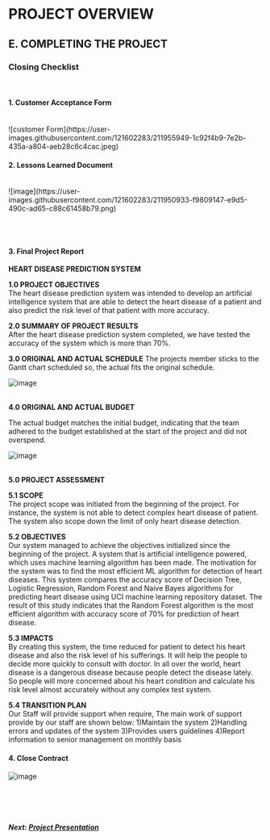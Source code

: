 # PROJECT OVERVIEW

## E. COMPLETING THE PROJECT
### Closing Checklist
<br>

#### 1. Customer Acceptance Form
<br>
![customer Form](https://user-images.githubusercontent.com/121602283/211955949-1c92f4b9-7e2b-435a-a804-aeb28c6c4cac.jpeg)


#### 2. Lessons Learned Document
<br>
![image](https://user-images.githubusercontent.com/121602283/211950933-f9809147-e9d5-490c-ad65-c88c61458b79.png)

<br><br>
#### 3. Final Project Report
**HEART DISEASE PREDICTION SYSTEM**

**1.0 PROJECT OBJECTIVES** <br>
The heart disease prediction system was intended to develop an artificial intelligence system that are able to detect the heart disease of a patient and also predict the risk level of that patient with more accuracy. 

**2.0 SUMMARY OF PROJECT RESULTS** <br>
After the heart disease prediction system completed, we have tested the accuracy of the system which is more than 70%.

**3.0 ORIGINAL AND ACTUAL SCHEDULE**
The projects member sticks to the Gantt chart scheduled so, the actual fits the original schedule.

![image](https://user-images.githubusercontent.com/121602283/211955126-0ea88680-dec2-43af-b959-952bf395bb6b.png) <br><br>

**4.0 ORIGINAL AND ACTUAL BUDGET**

The actual budget matches the initial budget, indicating that the team adhered to the budget established at the start of the project and did not overspend.

![image](https://user-images.githubusercontent.com/121602283/211954937-6a445d9c-0e5e-4374-864a-fbd6b1406564.png) <br><br>

**5.0 PROJECT ASSESSMENT**

**5.1 SCOPE** <br>
The project scope was initiated from the beginning of the project. For instance, the system is not able to detect complex heart disease of patient. The system also scope down the limit of only heart disease detection.

**5.2 OBJECTIVES** <br>
Our system managed to achieve the objectives initialized since the beginning of the project. A system that is artificial intelligence powered, which uses machine learning algorithm has been made. The motivation for the system was to  find  the  most  efficient  ML  algorithm  for detection of heart diseases. This system compares the accuracy score of Decision Tree, Logistic Regression, Random Forest and Naive Bayes algorithms for predicting heart disease using UCI machine learning repository dataset. The result of this study indicates that the Random Forest algorithm is the most efficient algorithm with accuracy  score  of  70%  for prediction  of  heart  disease.

**5.3 IMPACTS** <br>
By creating this system, the time reduced for patient to detect his heart disease and also the risk level of his sufferings. It will help the people to decide more quickly to consult with doctor. In all over the world, heart disease is a dangerous disease because people detect the disease lately. So people will more concerned about his heart condition and calculate his risk level almost accurately without any complex test system.

**5.4 TRANSITION PLAN** <br>
Our Staff will provide support when require, The main work of support provide by our staff are shown below:
1)Maintain the system
2)Handling errors and updates of the system
3)Provides users guidelines
4)Report information to senior management on monthly basis

#### 4. Close Contract <br>

![image](https://user-images.githubusercontent.com/121602283/211956173-d50e54d3-fa03-4c68-86f0-4d5d7efeef22.png)







<br><br><br>
##### Next: [Project Presentation](F-PROJECT_PRESENTATION.md)
